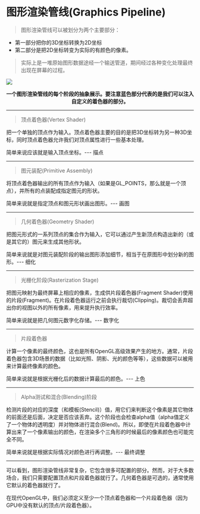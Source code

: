 # 图形渲染管线(Graphics Pipeline)
> 图形渲染管线可以被划分为两个主要部分：
> 
- 第一部分把你的3D坐标转换为2D坐标
- 第二部分是把2D坐标转变为实际的有颜色的像素。


> 实际上是一堆原始图形数据途经一个输送管道，期间经过各种变化处理最终出现在屏幕的过程。

![](http://i.imgur.com/0o9O5Sn.jpg)

<p align="center"><b>一个图形渲染管线的每个阶段的抽象展示。要注意蓝色部分代表的是我们可以注入自定义的着色器的部分。</b></p>

----------

> 顶点着色器(Vertex Shader)

把一个单独的顶点作为输入。顶点着色器主要的目的是把3D坐标转为另一种3D坐标，同时顶点着色器允许我们对顶点属性进行一些基本处理。

简单来说应该就是输入顶点坐标。--- 描点

----------
> 图元装配(Primitive Assembly)

将顶点着色器输出的所有顶点作为输入（如果是GL_POINTS，那么就是一个顶点），并所有的点装配成指定图元的形状。

简单来说就是指定顶点和图元形状画出图形。--- 画图


----------
> 几何着色器(Geometry Shader)

把图元形式的一系列顶点的集合作为输入，它可以通过产生新顶点构造出新的（或是其它的）图元来生成其他形状。

简单来说就是对图元装配阶段的输出图形添加细节，相当于在原图形中划分新的图形。--- 细化


----------
> 光栅化阶段(Rasterization Stage)

把图元映射为最终屏幕上相应的像素，生成供片段着色器(Fragment Shader)使用的片段(Fragment)。在片段着色器运行之前会执行裁切(Clipping)。裁切会丢弃超出你的视图以外的所有像素，用来提升执行效率。

简单来说就是把几何图元数字化存储。--- 数字化

----------
> 片段着色器

计算一个像素的最终颜色，这也是所有OpenGL高级效果产生的地方。通常，片段着色器包含3D场景的数据（比如光照、阴影、光的颜色等等），这些数据可以被用来计算最终像素的颜色。

简单来说就是根据光栅化后的数据计算最后的颜色。--- 上色

----------
> Alpha测试和混合(Blending)阶段

检测片段的对应的深度（和模板(Stencil)）值，用它们来判断这个像素是其它物体的前面还是后面，决定是否应该丢弃。这个阶段也会检查alpha值（alpha值定义了一个物体的透明度）并对物体进行混合(Blend)。所以，即使在片段着色器中计算出来了一个像素输出的颜色，在渲染多个三角形的时候最后的像素颜色也可能完全不同。

简单来说就是根据实际情况对颜色进行再调整。--- 最终调整


----------

可以看到，图形渲染管线非常复杂，它包含很多可配置的部分。然而，对于大多数场合，我们只需要配置顶点和片段着色器就行了。几何着色器是可选的，通常使用它默认的着色器就行了。

在现代OpenGL中，我们必须定义至少一个顶点着色器和一个片段着色器（因为GPU中没有默认的顶点/片段着色器）。